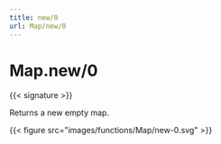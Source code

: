 ```yaml
---
title: new/0
url: Map/new/0
---
```


# Map.new/0

{{< signature >}}

Returns a new empty map.

{{< figure src="images/functions/Map/new-0.svg" >}}
